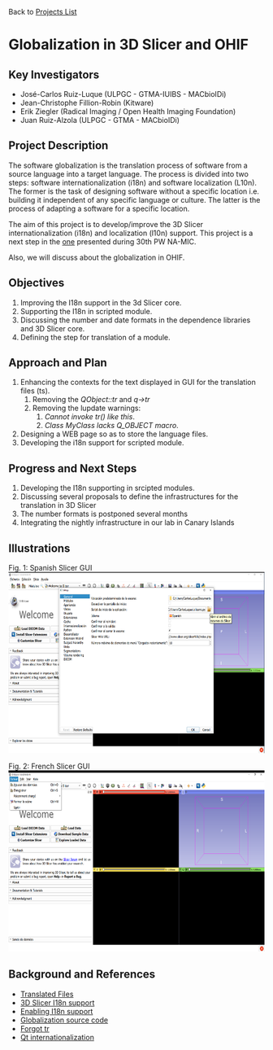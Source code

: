 Back to [Projects List](../../README.md#ProjectsList)

# Globalization in 3D Slicer and OHIF

## Key Investigators

- José-Carlos Ruiz-Luque (ULPGC - GTMA-IUIBS - MACbioIDi)
- Jean-Christophe Fillion-Robin (Kitware)
- Erik Ziegler (Radical Imaging / Open Health Imaging Foundation)
- Juan Ruiz-Alzola (ULPGC - GTMA - MACbioIDi)

## Project Description

The software globalization is the translation process of software from a source language into a target language. The process is divided into two steps: software internationalization (i18n) and software localization (L10n). The former is the task of designing software without a specific location i.e. building it independent of any specific language or culture. The latter is the process of adapting a software for a specific location. 

The aim of this project is to develop/improve the 3D Slicer internationalization (i18n) and localization (l10n) support. This project is a next step in the [one](https://github.com/NA-MIC/ProjectWeek/blob/master/PW30_2019_GranCanaria/Projects/UltrasoundSimulatorTraining/README.md) presented during 30th PW NA-MIC.  

Also, we will discuss about the globalization in OHIF.

## Objectives

1. Improving the I18n support in the 3d Slicer core.
1. Supporting the I18n in scripted module.
1. Discussing the number and date formats in the dependence libraries and 3D Slicer core.
1. Defining the step for translation of a module.


## Approach and Plan

1. Enhancing the contexts for the text displayed in GUI for the translation files (ts).
    1. Removing the *QObject::tr* and *q->tr*
    1. Removing the lupdate warnings: 
        1. *Cannot invoke tr() like this*.
        1. *Class MyClass lacks Q_OBJECT macro*.
1. Designing a WEB page so as to store the language files. 
1. Developing the i18n support for scripted module.

## Progress and Next Steps

1. Developing the I18n supporting in srcipted modules. 
1. Discussing several proposals to define the infrastructures for the translation in 3D Slicer
1. The number formats is postponed several months
1. Integrating the nightly infrastructure in our lab in Canary Islands 

## Illustrations
Fig. 1: Spanish Slicer GUI
<img src="SpanishGUISlicer.png" width="652" height="356"> 

Fig. 2: French Slicer GUI
<img src="FrenchGUISlicer.png" width="652" height="356"> 

## Background and References
- [Translated Files](https://mt4sd.github.io/SlicerTranslatedFiles/)
- [3D Slicer I18n support](https://www.slicer.org/wiki/Documentation/Labs/I18N)
- [Enabling I18n support ](https://discourse.slicer.org/t/slicer-internationalization/579)  
- [Globalization source code](https://github.com/mt4sd/Slicer/tree/support_i18n_l10n)
- [Forgot tr](https://doc.qt.io/archives/qq/qq03-swedish-chef.html)
- [Qt internationalization](https://doc.qt.io/qt-5/internationalization.html)
